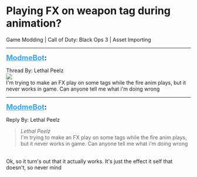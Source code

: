 # Playing FX on weapon tag during animation?
Game Modding | Call of Duty: Black Ops 3 | Asset Importing

---
<strong style="font-size: 1.4em;"><span style="text-decoration: underline;text-decoration-color: #34a7f9;"><span style="color:#34a7f9;">ModmeBot</span></span>:</strong>

<p>Thread By: Lethal Peelz<br /><img style="max-width: 500px;" src="https://i.imgur.com/GJeHR0S.png"><br />I&#39;m trying to make an FX play on some tags while the fire anim plays, but it never works in game. Can anyone tell me what i&#39;m doing wrong</p>

---
<strong style="font-size: 1.4em;"><span style="text-decoration: underline;text-decoration-color: #34a7f9;"><span style="color:#34a7f9;">ModmeBot</span></span>:</strong>

<p>Reply By: Lethal Peelz<br /><blockquote><em>Lethal Peelz</em><br />I&#39;m trying to make an FX play on some tags while the fire anim plays, but it never works in game. Can anyone tell me what i&#39;m doing wrong</blockquote><br /> Ok, so it turn&#39;s out that it actually works. It&#39;s just the effect it self that doesn&#39;t, so never mind</p>
